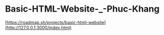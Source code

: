 # Basic-HTML-Website-_-Phuc-Khang
[https://roadmap.sh/projects/basic-html-website](http://127.0.0.1:3000/index.html)

